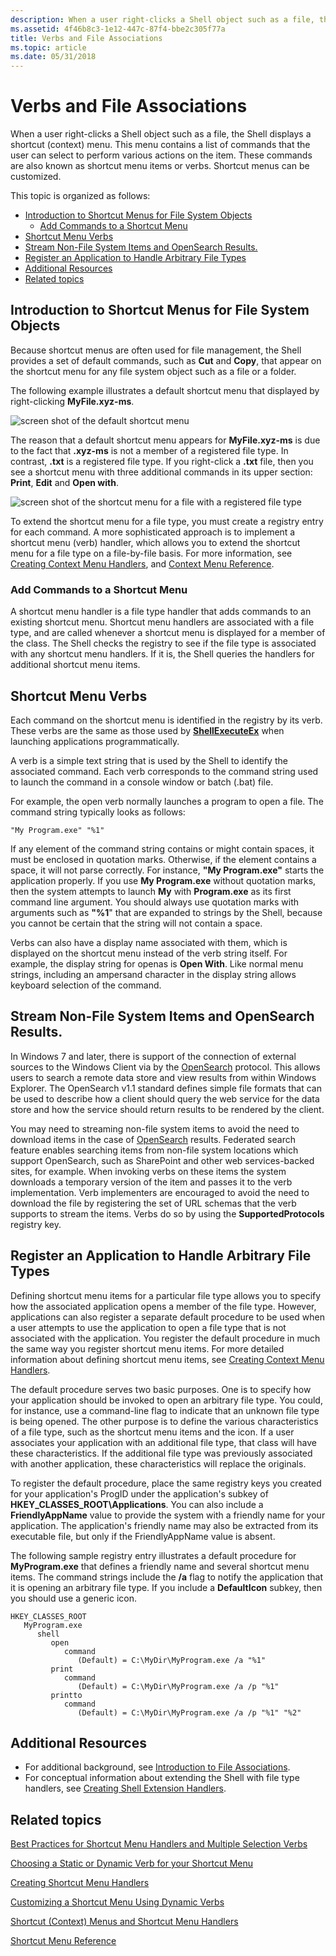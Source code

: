 ```yaml
---
description: When a user right-clicks a Shell object such as a file, the Shell displays a shortcut (context) menu.
ms.assetid: 4f46b8c3-1e12-447c-87f4-bbe2c305f77a
title: Verbs and File Associations
ms.topic: article
ms.date: 05/31/2018
---
```


# Verbs and File Associations

When a user right-clicks a Shell object such as a file, the Shell displays a shortcut (context) menu. This menu contains a list of commands that the user can select to perform various actions on the item. These commands are also known as shortcut menu items or verbs. Shortcut menus can be customized.

This topic is organized as follows:

-   [Introduction to Shortcut Menus for File System Objects](#introduction-to-shortcut-menus-for-file-system-objects)
    -   [Add Commands to a Shortcut Menu](#add-commands-to-a-shortcut-menu)
-   [Shortcut Menu Verbs](#shortcut-menu-verbs)
-   [Stream Non-File System Items and OpenSearch Results.](#stream-non-file-system-items-and-opensearch-results)
-   [Register an Application to Handle Arbitrary File Types](#register-an-application-to-handle-arbitrary-file-types)
-   [Additional Resources](#additional-resources)
-   [Related topics](#related-topics)

## Introduction to Shortcut Menus for File System Objects

Because shortcut menus are often used for file management, the Shell provides a set of default commands, such as **Cut** and **Copy**, that appear on the shortcut menu for any file system object such as a file or a folder.

The following example illustrates a default shortcut menu that displayed by right-clicking **MyFile.xyz-ms**.

![screen shot of the default shortcut menu](images/context-menu/context-filesystemobjects.png)

The reason that a default shortcut menu appears for **MyFile.xyz-ms** is due to the fact that **.xyz-ms** is not a member of a registered file type. In contrast, **.txt** is a registered file type. If you right-click a **.txt** file, then you see a shortcut menu with three additional commands in its upper section: **Print**, **Edit** and **Open with**.

![screen shot of the shortcut menu for a file with a registered file type](images/context-menu/context-registeredfiletype.png)

To extend the shortcut menu for a file type, you must create a registry entry for each command. A more sophisticated approach is to implement a shortcut menu (verb) handler, which allows you to extend the shortcut menu for a file type on a file-by-file basis. For more information, see [Creating Context Menu Handlers](context-menu-handlers.md), and [Context Menu Reference](context-menu-reference.md).

### Add Commands to a Shortcut Menu

A shortcut menu handler is a file type handler that adds commands to an existing shortcut menu. Shortcut menu handlers are associated with a file type, and are called whenever a shortcut menu is displayed for a member of the class. The Shell checks the registry to see if the file type is associated with any shortcut menu handlers. If it is, the Shell queries the handlers for additional shortcut menu items.

## Shortcut Menu Verbs

Each command on the shortcut menu is identified in the registry by its verb. These verbs are the same as those used by [**ShellExecuteEx**](/windows/desktop/api/Shellapi/nf-shellapi-shellexecuteexa) when launching applications programmatically.

A verb is a simple text string that is used by the Shell to identify the associated command. Each verb corresponds to the command string used to launch the command in a console window or batch (.bat) file.

For example, the open verb normally launches a program to open a file. The command string typically looks as follows:


```
"My Program.exe" "%1"
```



If any element of the command string contains or might contain spaces, it must be enclosed in quotation marks. Otherwise, if the element contains a space, it will not parse correctly. For instance, **"My Program.exe"** starts the application properly. If you use **My Program.exe** without quotation marks, then the system attempts to launch **My** with **Program.exe** as its first command line argument. You should always use quotation marks with arguments such as **"%1**" that are expanded to strings by the Shell, because you cannot be certain that the string will not contain a space.

Verbs can also have a display name associated with them, which is displayed on the shortcut menu instead of the verb string itself. For example, the display string for openas is **Open With**. Like normal menu strings, including an ampersand character in the display string allows keyboard selection of the command.

## Stream Non-File System Items and OpenSearch Results.

In Windows 7 and later, there is support of the connection of external sources to the Windows Client via by the [OpenSearch](http://www.opensearch.org/) protocol. This allows users to search a remote data store and view results from within Windows Explorer. The OpenSearch v1.1 standard defines simple file formats that can be used to describe how a client should query the web service for the data store and how the service should return results to be rendered by the client.

You may need to streaming non-file system items to avoid the need to download items in the case of [OpenSearch](http://www.opensearch.org/) results. Federated search feature enables searching items from non-file system locations which support OpenSearch, such as SharePoint and other web services-backed sites, for example. When invoking verbs on these items the system downloads a temporary version of the item and passes it to the verb implementation. Verb implementers are encouraged to avoid the need to download the file by registering the set of URL schemas that the verb supports to stream the items. Verbs do so by using the **SupportedProtocols** registry key.

## Register an Application to Handle Arbitrary File Types

Defining shortcut menu items for a particular file type allows you to specify how the associated application opens a member of the file type. However, applications can also register a separate default procedure to be used when a user attempts to use the application to open a file type that is not associated with the application. You register the default procedure in much the same way you register shortcut menu items. For more detailed information about defining shortcut menu items, see [Creating Context Menu Handlers](context-menu.md).

The default procedure serves two basic purposes. One is to specify how your application should be invoked to open an arbitrary file type. You could, for instance, use a command-line flag to indicate that an unknown file type is being opened. The other purpose is to define the various characteristics of a file type, such as the shortcut menu items and the icon. If a user associates your application with an additional file type, that class will have these characteristics. If the additional file type was previously associated with another application, these characteristics will replace the originals.

To register the default procedure, place the same registry keys you created for your application's ProgID under the application's subkey of **HKEY\_CLASSES\_ROOT\\Applications**. You can also include a **FriendlyAppName** value to provide the system with a friendly name for your application. The application's friendly name may also be extracted from its executable file, but only if the FriendlyAppName value is absent.

The following sample registry entry illustrates a default procedure for **MyProgram.exe** that defines a friendly name and several shortcut menu items. The command strings include the **/a** flag to notify the application that it is opening an arbitrary file type. If you include a **DefaultIcon** subkey, then you should use a generic icon.

```
HKEY_CLASSES_ROOT
   MyProgram.exe
      shell
         open
            command
               (Default) = C:\MyDir\MyProgram.exe /a "%1"
         print
            command
               (Default) = C:\MyDir\MyProgram.exe /a /p "%1"
         printto
            command
               (Default) = C:\MyDir\MyProgram.exe /a /p "%1" "%2"
```

## Additional Resources

-   For additional background, see [Introduction to File Associations](fa-intro.md).
-   For conceptual information about extending the Shell with file type handlers, see [Creating Shell Extension Handlers](handlers.md).

## Related topics

<dl> <dt>

[Best Practices for Shortcut Menu Handlers and Multiple Selection Verbs](verbs-best-practices.md)
</dt> <dt>

[Choosing a Static or Dynamic Verb for your Shortcut Menu](shortcut-choose-method.md)
</dt> <dt>

[Creating Shortcut Menu Handlers](context-menu-handlers.md)
</dt> <dt>

[Customizing a Shortcut Menu Using Dynamic Verbs](shortcut-menu-using-dynamic-verbs.md)
</dt> <dt>

[Shortcut (Context) Menus and Shortcut Menu Handlers](context-menu.md)
</dt> <dt>

[Shortcut Menu Reference](context-menu-reference.md)
</dt> </dl>

 

 



